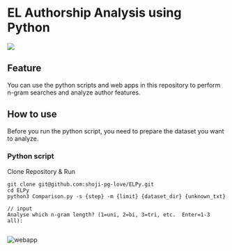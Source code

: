 # EL Authorship Analysis using Python
<img src="https://img.shields.io/badge/-Python-F9DC3E.svg?logo=python&style=flat">


## Feature
You can use the python scripts and web apps in this repository to perform n-gram searches and analyze author features.

## How to use

Before you run the python script, you need to prepare the dataset you want to analyze.

### Python script

Clone Repository & Run

```
git clone git@github.com:shoji-pg-love/ELPy.git
cd ELPy
python3 Comparison.py -s {step} -m {limit} {dataset_dir} {unknown_txt}

// input
Analyse which n-gram length? (1=uni, 2=bi, 3=tri, etc.  Enter=1-3 all): 


```

![webapp](https://github.com/user-attachments/assets/3a84627b-76c8-4990-9d7d-d0ffc512aff0)
